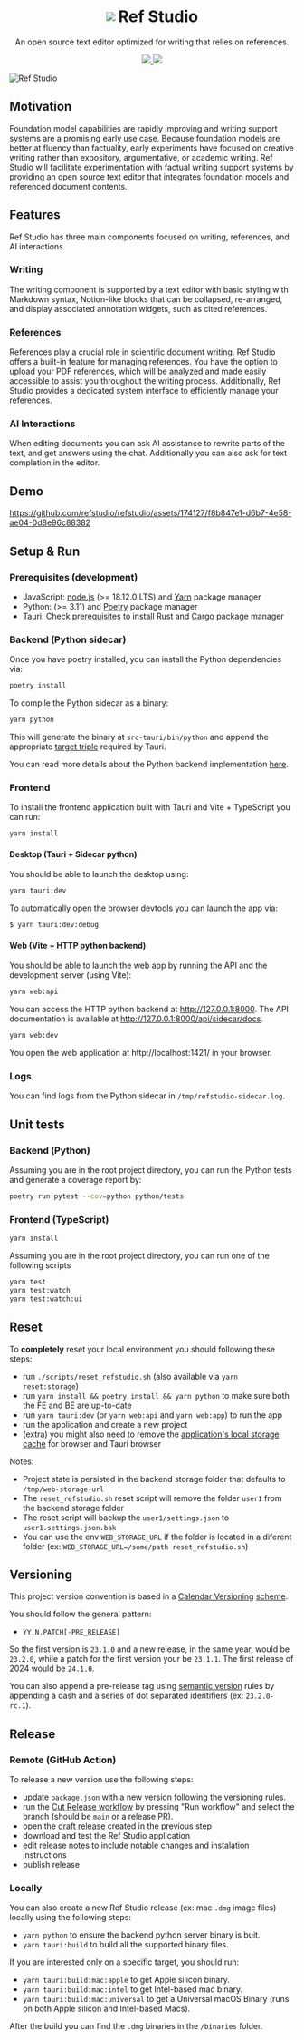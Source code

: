 <div style="text-align:center">
  <h1 style="display: flex; align-items: center; justify-content:center; gap: 6px;"><img src="src-tauri/icons/StoreLogo.png" /> Ref Studio</h1>
  <p>An open source text editor optimized for writing that relies on references.</p>
</div>

<p align="center">
  <a href="https://github.com/refstudio/refstudio/actions/workflows/on-push.yml">
    <img src="https://github.com/refstudio/refstudio/actions/workflows/on-push.yml/badge.svg" />
  </a>
  <a href="https://codecov.io/gh/refstudio/refstudio" >
   <img src="https://codecov.io/gh/refstudio/refstudio/branch/main/graph/badge.svg?token=XZMTETRGXC"/>
   </a>
</p>


![Ref Studio](public/readme/readme-refstudio.png)

## Motivation

Foundation model capabilities are rapidly improving and writing support systems are a promising early use case. Because foundation models are better at fluency than factuality, early experiments have focused on creative writing rather than expository, argumentative, or academic writing. Ref Studio will facilitate experimentation with factual writing support systems by providing an open source text editor that integrates foundation models and referenced document contents.

## Features

Ref Studio has three main components focused on writing, references, and AI interactions.

### Writing

The writing component is supported by a text editor with basic styling with Markdown syntax, Notion-like blocks that can be collapsed, re-arranged, and display associated annotation widgets, such as cited references.

### References

References play a crucial role in scientific document writing. Ref Studio offers a built-in feature for managing references. You have the option to upload your PDF references, which will be analyzed and made easily accessible to assist you throughout the writing process. Additionally, Ref Studio provides a dedicated system interface to efficiently manage your references.

### AI Interactions

When editing documents you can ask AI assistance to rewrite parts of the text, and get answers using the chat. Additionally you can also ask for text completion in the editor.

## Demo

https://github.com/refstudio/refstudio/assets/174127/f8b847e1-d6b7-4e58-ae04-0d8e96c88382

## Setup & Run

### Prerequisites (development)

- JavaScript: [node.js](https://nodejs.org/en/download) (>= 18.12.0 LTS) and [Yarn](https://yarnpkg.com/getting-started/install) package manager
- Python: (>= 3.11) and [Poetry](https://python-poetry.org/docs/#installation) package manager
- Tauri: Check [prerequisites](https://tauri.app/v1/guides/getting-started/prerequisites/) to install Rust and [Cargo](https://doc.rust-lang.org/stable/cargo/) package manager

### Backend (Python sidecar)

Once you have poetry installed, you can install the Python dependencies via:

```bash
poetry install
```

To compile the Python sidecar as a binary:

```bash
yarn python
```

This will generate the binary at `src-tauri/bin/python` and append the appropriate [target triple](https://tauri.app/v1/guides/building/sidecar) required by Tauri.

You can read more details about the Python backend implementation [here](/python/README.md).

### Frontend

To install the frontend application built with Tauri and Vite + TypeScript you can run:

```bash
yarn install
```
#### Desktop (Tauri + Sidecar python)

You should be able to launch the desktop using:

```bash
yarn tauri:dev
```

To automatically open the browser devtools you can launch the app via:

```bash
$ yarn tauri:dev:debug
```


#### Web (Vite + HTTP python backend)

You should be able to launch the web app by running the API and the development server (using Vite):

```bash
yarn web:api
```

You can access the HTTP python backend at http://127.0.0.1:8000. The API documentation is available at http://127.0.0.1:8000/api/sidecar/docs.



```bash
yarn web:dev
```

You open the web application at http://localhost:1421/ in your browser.



### Logs

You can find logs from the Python sidecar in `/tmp/refstudio-sidecar.log`.

## Unit tests

### Backend (Python)

Assuming you are in the root project directory, you can run the Python tests and generate a coverage report by:
```bash
poetry run pytest --cov=python python/tests
```

### Frontend (TypeScript)

```bash
yarn install
```

Assuming you are in the root project directory, you can run one of the following scripts

```bash
yarn test
yarn test:watch
yarn test:watch:ui
```

## Reset

To **completely** reset your local environment you should following these steps:

* run `./scripts/reset_refstudio.sh` (also available via `yarn reset:storage`)
* run `yarn install && poetry install && yarn python` to make sure both the FE and BE are up-to-date
* run `yarn tauri:dev` (or `yarn web:api` and `yarn web:app`) to run the app
* run the application and create a new project
* (extra) you might also need to remove the [application's local storage cache](https://developer.chrome.com/docs/devtools/storage/localstorage/) for browser and Tauri browser

Notes:
* Project state is persisted in the backend storage folder that defaults to `/tmp/web-storage-url`
* The `reset_refstudio.sh` reset script will remove the folder `user1` from the backend storage folder
* The reset script will backup the `user1/settings.json` to `user1.settings.json.bak`
* You can use the env `WEB_STORAGE_URL` if the folder is located in a diferent folder (ex: `WEB_STORAGE_URL=/some/path reset_refstudio.sh`)

## Versioning

This project version convention is based in a [Calendar Versioning](https://www.cockroachlabs.com/blog/calendar-versioning/) [scheme](https://calver.org/).

You should follow the general pattern:

* `YY.N.PATCH[-PRE_RELEASE]`

So the first version is `23.1.0` and a new release, in the same year, would be `23.2.0`, while a patch for the first version your be `23.1.1`. The first release of 2024 would be `24.1.0`.

You can also append a pre-release tag using [semantic version](https://semver.org/spec/v2.0.0-rc.1.html#spec-item-10) rules by appending a dash and a series of dot separated identifiers (ex: `23.2.0-rc.1`).

## Release

### Remote (GitHub Action)

To release a new version use the following steps:

- update `package.json` with a new version following the [versioning](#versioning) rules.
- run the [Cut Release workflow](https://github.com/refstudio/refstudio/actions/workflows/cut-release.yml) by pressing "Run workflow" and select the branch (should be `main` or a release PR).
- open the [draft release](https://github.com/refstudio/refstudio/releases) created in the previous step
- download and test the Ref Studio application
- edit release notes to include notable changes and instalation instructions
- publish release

### Locally

You can also create a new Ref Studio release (ex: mac `.dmg` image files) locally using the following steps:

- `yarn python` to ensure the backend python server binary is buit.
- `yarn tauri:build` to build all the supported binary files.

If you are interested only on a specific target, you should run:
- `yarn tauri:build:mac:apple` to get Apple silicon binary.
- `yarn tauri:build:mac:intel` to get Intel-based mac binary.
- `yarn tauri:build:mac:universal` to get a Universal macOS Binary (runs on both Apple silicon and Intel-based Macs).

After the build you can find the `.dmg` binaries in the `/binaries` folder.
